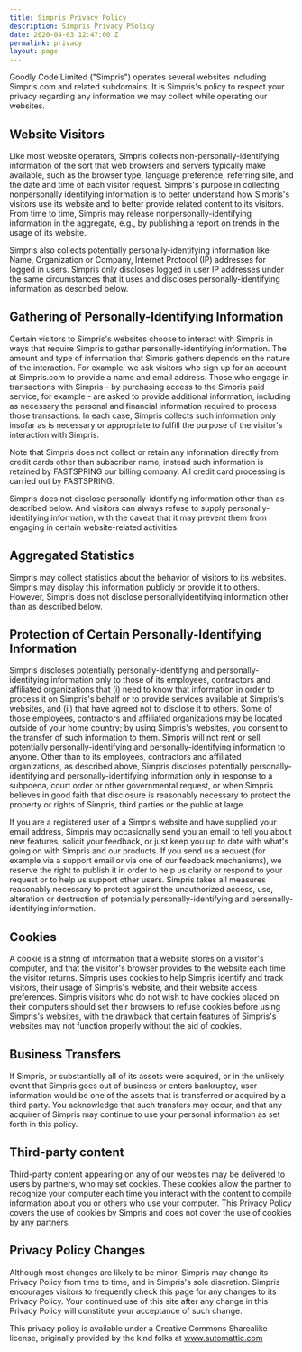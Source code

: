 ```yaml
---
title: Simpris Privacy Policy
description: Simpris Privacy PSolicy
date: 2020-04-03 12:47:00 Z
permalink: privacy
layout: page
---
```


Goodly Code Limited ("Simpris") operates several websites including Simpris.com and related
subdomains. It is Simpris's policy to respect your privacy regarding any information we may collect
while operating our websites.

## Website Visitors

Like most website operators, Simpris collects non-personally-identifying information of the sort that
web browsers and servers typically make available, such as the browser type, language preference,
referring site, and the date and time of each visitor request. Simpris's purpose in collecting nonpersonally identifying information is to better understand how Simpris's visitors use its website and
to better provide related content to its visitors. From time to time, Simpris may release nonpersonally-identifying information in the aggregate, e.g., by publishing a report on trends in the
usage of its website.

Simpris also collects potentially personally-identifying information like Name, Organization or
Company, Internet Protocol (IP) addresses for logged in users. Simpris only discloses logged in user
IP addresses under the same circumstances that it uses and discloses personally-identifying
information as described below.

## Gathering of Personally-Identifying Information

Certain visitors to Simpris's websites choose to interact with Simpris in ways that require Simpris to
gather personally-identifying information. The amount and type of information that Simpris gathers
depends on the nature of the interaction. For example, we ask visitors who sign up for an account at
Simpris.com to provide a name and email address. Those who engage in transactions with Simpris -
by purchasing access to the Simpris paid service, for example - are asked to provide additional
information, including as necessary the personal and financial information required to process those
transactions. In each case, Simpris collects such information only insofar as is necessary or
appropriate to fulfill the purpose of the visitor's interaction with Simpris.

Note that Simpris does not collect or retain any information directly from credit cards other than
subscriber name, instead such information is retained by FASTSPRING our billing company. All credit
card processing is carried out by FASTSPRING.

Simpris does not disclose personally-identifying information other than as described below. And
visitors can always refuse to supply personally-identifying information, with the caveat that it may
prevent them from engaging in certain website-related activities.

## Aggregated Statistics

Simpris may collect statistics about the behavior of visitors to its websites. Simpris may display this
information publicly or provide it to others. However, Simpris does not disclose personallyidentifying information other than as described below.

## Protection of Certain Personally-Identifying Information

Simpris discloses potentially personally-identifying and personally-identifying information only to
those of its employees, contractors and affiliated organizations that (i) need to know that
information in order to process it on Simpris's behalf or to provide services available at Simpris's
websites, and (ii) that have agreed not to disclose it to others. Some of those employees, contractors
and affiliated organizations may be located outside of your home country; by using Simpris's
websites, you consent to the transfer of such information to them. Simpris will not rent or sell
potentially personally-identifying and personally-identifying information to anyone. Other than to its
employees, contractors and affiliated organizations, as described above, Simpris discloses potentially
personally-identifying and personally-identifying information only in response to a subpoena, court
order or other governmental request, or when Simpris believes in good faith that disclosure is
reasonably necessary to protect the property or rights of Simpris, third parties or the public at large.

If you are a registered user of a Simpris website and have supplied your email address, Simpris may
occasionally send you an email to tell you about new features, solicit your feedback, or just keep you
up to date with what's going on with Simpris and our products. If you send us a request (for example
via a support email or via one of our feedback mechanisms), we reserve the right to publish it in
order to help us clarify or respond to your request or to help us support other users. Simpris takes all
measures reasonably necessary to protect against the unauthorized access, use, alteration or
destruction of potentially personally-identifying and personally-identifying information.

## Cookies

A cookie is a string of information that a website stores on a visitor's computer, and that the visitor's
browser provides to the website each time the visitor returns. Simpris uses cookies to help Simpris
identify and track visitors, their usage of Simpris's website, and their website access preferences.
Simpris visitors who do not wish to have cookies placed on their computers should set their
browsers to refuse cookies before using Simpris's websites, with the drawback that certain features
of Simpris's websites may not function properly without the aid of cookies.

## Business Transfers

If Simpris, or substantially all of its assets were acquired, or in the unlikely event that Simpris goes
out of business or enters bankruptcy, user information would be one of the assets that is transferred
or acquired by a third party. You acknowledge that such transfers may occur, and that any acquirer
of Simpris may continue to use your personal information as set forth in this policy.

## Third-party content

Third-party content appearing on any of our websites may be delivered to users by partners, who
may set cookies. These cookies allow the partner to recognize your computer each time you interact
with the content to compile information about you or others who use your computer. This Privacy
Policy covers the use of cookies by Simpris and does not cover the use of cookies by any partners.

## Privacy Policy Changes

Although most changes are likely to be minor, Simpris may change its Privacy Policy from time to
time, and in Simpris's sole discretion. Simpris encourages visitors to frequently check this page for
any changes to its Privacy Policy. Your continued use of this site after any change in this Privacy
Policy will constitute your acceptance of such change.

This privacy policy is available under a Creative Commons Sharealike license, originally provided by
the kind folks at www.automattic.com
